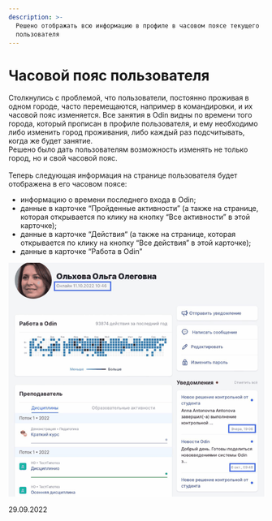 ```yaml
---
description: >-
  Решено отображать всю информацию в профиле в часовом поясе текущего
  пользователя
---
```


# Часовой пояс пользователя

Столкнулись с проблемой, что пользователи, постоянно проживая в одном городе, часто перемещаются, например в командировки, и их часовой пояс изменяется. Все занятия в Odin видны по времени того города, который прописан в профиле пользователя, и ему необходимо либо изменить город проживания, либо каждый раз подсчитывать, когда же будет занятие. \
Решено было дать пользователям возможность изменять не только город, но и свой часовой пояс.\
\
Теперь следующая информация на странице пользователя  будет отображена в его часовом поясе:

* информацию о времени последнего входа в Odin;
* данные в карточке “Пройденные активности” (а также на странице, которая открывается по клику на кнопку “Все активности” в этой карточке);
* данные в карточке “Действия“ (а также на странице, которая открывается по клику на кнопку “Все действия” в этой карточке);
* данные в карточке “Работа в Odin”

![](<../../.gitbook/assets/Гифка с Gifius.ru-26.gif>)

29.09.2022
